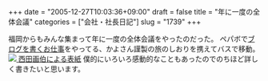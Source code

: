 +++
date = "2005-12-27T10:03:36+09:00"
draft = false
title = "年に一度の全体会議"
categories = ["会社・社長日記"]
slug = "1739"
+++

福岡からもみんな集まって年に一度の全体会議をやったのだった。
ペパボで<a href="http://paperboy.jugem.jp" target="_blank">ブログを書くお仕事</a>をやってる、かよさん謹製の旅のしおりを携えてバスで移動。
<a href="http://paperboy.jugem.jp/?eid=53" target="_blank"><img src="http://paperboy.img.jugem.jp/20051226_93317.jpg">
西田画伯による表紙</a>
僕的にいろいろ感動的なこともあったのでのちほど詳しく書きたいと思います。
